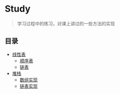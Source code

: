 Study
====

> 学习过程中的练习，对课上讲过的一些方法的实现

## 目录

- [线性表](./02)
    - [顺序表](./list)
    - [链表](./link)
- [堆栈](./03)
    - [数组实现](./03_1)
    - [链表实现](./03_2)